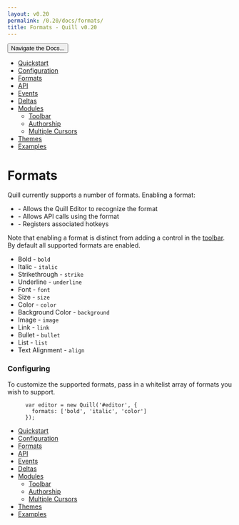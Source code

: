 ```yaml
---
layout: v0.20
permalink: /0.20/docs/formats/
title: Formats - Quill v0.20
---
```

<div class="container">
  <div id="sidebar-dropdown">
    <div class="btn-group">
      <button class="btn btn-default dropdown-toggle" data-toggle="dropdown"
      type="button">Navigate the Docs... <span class="caret"></span></button>
      <ul class="dropdown-menu" role="menu">
        <li>
          <a href="/0.20/docs/quickstart/">Quickstart</a>
        </li>
        <li>
          <a href="/0.20/docs/configuration/">Configuration</a>
        </li>
        <li class="active">
          <a href="/0.20/docs/formats/">Formats</a>
        </li>
        <li>
          <a href="/0.20/docs/api/">API</a>
        </li>
        <li>
          <a href="/0.20/docs/events/">Events</a>
        </li>
        <li>
          <a href="/0.20/docs/deltas/">Deltas</a>
        </li>
        <li>
          <a href="/0.20/docs/modules/">Modules</a>
          <ul>
            <li>
              <a href="/0.20/docs/modules/toolbar/">Toolbar</a>
            </li>
            <li>
              <a href="/0.20/docs/modules/authorship/">Authorship</a>
            </li>
            <li>
              <a href="/0.20/docs/modules/multi-cursors/">Multiple Cursors</a>
            </li>
          </ul>
        </li>
        <li>
          <a href="/0.20/docs/themes/">Themes</a>
        </li>
        <li>
          <a href="/0.20/examples/">Examples</a>
        </li>
      </ul>
    </div>
  </div>
  <div class="row">
    <div class="col-sm-9" id="docs-container">
      <h1 id="formats">Formats</h1>
      <p>Quill currently supports a number of formats. Enabling a format:</p>
      <ul>
        <li>- Allows the Quill Editor to recognize the format</li>
        <li>- Allows API calls using the format</li>
        <li>- Registers associated hotkeys</li>
      </ul>
      <p>Note that enabling a format is distinct from adding a control in the
      <a href="/0.20/docs/modules/toolbar/">toolbar</a>. By default all
      supported formats are enabled.</p>
      <ul>
        <li>Bold - <code class="highlighter-rouge">bold</code></li>
        <li>Italic - <code class="highlighter-rouge">italic</code></li>
        <li>Strikethrough - <code class="highlighter-rouge">strike</code></li>
        <li>Underline - <code class="highlighter-rouge">underline</code></li>
        <li>Font - <code class="highlighter-rouge">font</code></li>
        <li>Size - <code class="highlighter-rouge">size</code></li>
        <li>Color - <code class="highlighter-rouge">color</code></li>
        <li>Background Color - <code class=
        "highlighter-rouge">background</code></li>
        <li>Image - <code class="highlighter-rouge">image</code></li>
        <li>Link - <code class="highlighter-rouge">link</code></li>
        <li>Bullet - <code class="highlighter-rouge">bullet</code></li>
        <li>List - <code class="highlighter-rouge">list</code></li>
        <li>Text Alignment - <code class="highlighter-rouge">align</code></li>
      </ul>
      <h3 id="configuring">Configuring</h3>
      <p>To customize the supported formats, pass in a whitelist array of
      formats you wish to support.</p>
      <figure class="highlight">
        <pre>
<code class="language-javascript" data-lang="javascript"><span class=
"kd">var</span> <span class="nx">editor</span> <span class=
"o">=</span> <span class="k">new</span> <span class=
"nx">Quill</span><span class="p">(</span><span class=
"s1">'#editor'</span><span class="p">,</span> <span class="p">{</span>
  <span class="na">formats</span><span class="p">:</span> <span class=
"p">[</span><span class="s1">'bold'</span><span class="p">,</span> <span class=
"s1">'italic'</span><span class="p">,</span> <span class=
"s1">'color'</span><span class="p">]</span>
<span class="p">});</span></code>
</pre>
      </figure>
    </div>
    <div class="col-sm-3" id="sidebar-container">
      <div class="sidebar-nav" data-offset-top="40" data-spy="affix">
        <ul class="nav">
          <li>
            <a href="/0.20/docs/quickstart/">Quickstart</a>
          </li>
          <li>
            <a href="/0.20/docs/configuration/">Configuration</a>
          </li>
          <li class="active">
            <a href="/0.20/docs/formats/">Formats</a>
          </li>
          <li>
            <a href="/0.20/docs/api/">API</a>
          </li>
          <li>
            <a href="/0.20/docs/events/">Events</a>
          </li>
          <li>
            <a href="/0.20/docs/deltas/">Deltas</a>
          </li>
          <li>
            <a href="/0.20/docs/modules/">Modules</a>
            <ul class="nav">
              <li>
                <a href="/0.20/docs/modules/toolbar/">Toolbar</a>
              </li>
              <li>
                <a href="/0.20/docs/modules/authorship/">Authorship</a>
              </li>
              <li>
                <a href="/0.20/docs/modules/multi-cursors/">Multiple
                Cursors</a>
              </li>
            </ul>
          </li>
          <li>
            <a href="/0.20/docs/themes/">Themes</a>
          </li>
          <li>
            <a href="/0.20/examples/">Examples</a>
          </li>
        </ul>
      </div>
    </div>
  </div>
</div>
<script src="//code.jquery.com/jquery-3.0.0.min.js"></script>
<script src="//netdna.bootstrapcdn.com/bootstrap/3.3.4/js/bootstrap.min.js"></script>
